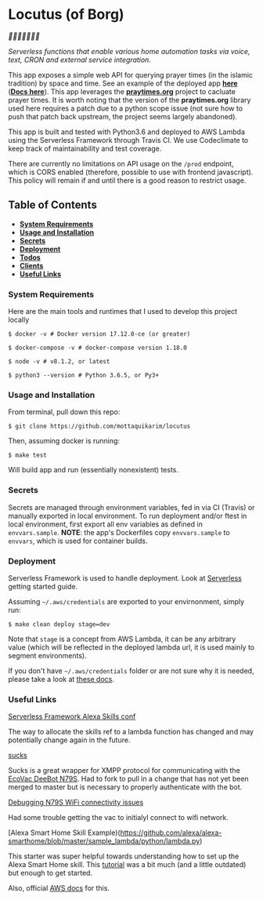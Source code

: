 # Locutus (of Borg)

*🎉🎈🎂🍾🎊🍻💃*

*Serverless functions that enable various home automation tasks via voice, text, CRON and external service integration.*

This app exposes a simple web API for querying prayer times (in the islamic tradition) by space and time. See an example of the deployed app **[here](https://8ldbpgh8mh.execute-api.us-east-1.amazonaws.com/prod/location/40.7128/-74.0059)** (<strong><a href="https://mottaquikarim.github.io/PrayerApp/docs/index.html" target="_blank">Docs here</a></strong>). This app leverages the **[praytimes.org](http://praytimes.org/manual)** project to cacluate prayer times. It is worth noting that the version of the **praytimes.org** library used here requires a patch due to a python scope issue (not sure how to push that patch back upstream, the project seems largely abandoned).

This app is built and tested with Python3.6 and deployed to AWS Lambda using the Serverless Framework through Travis CI. We 
use Codeclimate to keep track of maintainability and test coverage.

There are currently no limitations on API usage on the `/prod` endpoint, which is CORS enabled (therefore, possible to use with frontend javascript). This policy will remain if and until there is a good reason to restrict usage.

## Table of Contents
* **[System Requirements](#system-requirements)**
* **[Usage and Installation](#usage-and-installation)**
* **[Secrets](#secrets)**
* **[Deployment](#deployment)**
* **[Todos](#todos)**
* **[Clients](#clients)**
* **[Useful Links](#useful-links)**

### System Requirements

Here are the main tools and runtimes that I used to develop this project locally

```
$ docker -v # Docker version 17.12.0-ce (or greater)

$ docker-compose -v # docker-compose version 1.18.0

$ node -v # v8.1.2, or latest

$ python3 --version # Python 3.6.5, or Py3+
```

### Usage and Installation

From terminal, pull down this repo:

```
$ git clone https://github.com/mottaquikarim/locutus
```

Then, assuming docker is running:

```
$ make test
```

Will build app and run (essentially nonexistent) tests.

### Secrets

Secrets are managed through environment variables, fed in via CI (Travis) or manually exported in local environment. To run deployment and/or ftest in local environment, first export all env variables as defined in `envvars.sample`. **NOTE**: the app's Dockerfiles copy `envvars.sample` to `envvars`, which is used for container builds. 


### Deployment

Serverless Framework is used to handle deployment. Look at [Serverless](https://serverless.com/framework/docs/getting-started/) getting started guide. 

Assuming `~/.aws/credentials` are exported to your envirnonment, simply run:

```
$ make clean deploy stage=dev
```

Note that `stage` is a concept from AWS Lambda, it can be any arbitrary value (which will be reflected in the deployed lambda url, it is used mainly to segment environments).

If you don't have `~/.aws/credentials` folder or are not sure why it is needed, please take a look at [these docs](https://serverless.com/framework/docs/providers/aws/cli-reference/).

### Useful Links

[Serverless Framework Alexa Skills conf](https://serverless.com/framework/docs/providers/aws/events/alexa-skill/)

The way to allocate the skills ref to a lambda function has changed and may potentially change again in the future.

[sucks](https://github.com/mottaquikarim/sucks) 

Sucks is a great wrapper for XMPP protocol for communicating with the [EcoVac DeeBot N79S](https://www.amazon.com/gp/product/B077HW9XM7/ref=oh_aui_detailpage_o00_s00?ie=UTF8&psc=1). Had to fork to pull in a change that has not yet been merged to master but is necessary to properly authenticate with the bot.

[Debugging N79S WiFi connectivity issues](http://xiaoleicestustc.blogspot.com/2015/12/why-i-cannot-add-my-ecovacs-robot-to.html)

Had some trouble getting the vac to initialyl connect to wifi network.

[Alexa Smart Home Skill Example)(https://github.com/alexa/alexa-smarthome/blob/master/sample_lambda/python/lambda.py)

This starter was super helpful towards understanding how to set up the Alexa Smart Home skill. This [tutorial](https://github.com/alexa/alexa-smarthome/wiki/Build-a-Working-Smart-Home-Skill-in-15-Minutes) was a bit much (and a little outdated) but enough to get started.

Also, official [AWS docs](https://developer.amazon.com/docs/smarthome/steps-to-build-a-smart-home-skill.html#configure-the-smart-home-service-endpoint) for this.
